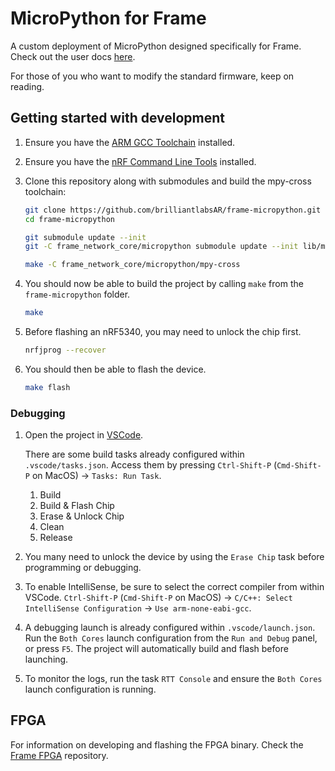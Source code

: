 # MicroPython for Frame

A custom deployment of MicroPython designed specifically for Frame. Check out the user docs [here](https://docs.brilliant.xyz).

For those of you who want to modify the standard firmware, keep on reading.

## Getting started with development

1. Ensure you have the [ARM GCC Toolchain](https://developer.arm.com/downloads/-/gnu-rm) installed.

1. Ensure you have the [nRF Command Line Tools](https://www.nordicsemi.com/Products/Development-tools/nrf-command-line-tools) installed.

1. Clone this repository along with submodules and build the mpy-cross toolchain:

    ```sh
    git clone https://github.com/brilliantlabsAR/frame-micropython.git
    cd frame-micropython

    git submodule update --init
    git -C frame_network_core/micropython submodule update --init lib/micropython-lib

    make -C frame_network_core/micropython/mpy-cross
    ```

1. You should now be able to build the project by calling `make` from the `frame-micropython` folder.

    ```sh
    make
    ```

1. Before flashing an nRF5340, you may need to unlock the chip first.


    ```sh
    nrfjprog --recover
    ```

1. You should then be able to flash the device.

    ```sh
    make flash
    ```

### Debugging

1. Open the project in [VSCode](https://code.visualstudio.com).

    There are some build tasks already configured within `.vscode/tasks.json`. Access them by pressing `Ctrl-Shift-P` (`Cmd-Shift-P` on MacOS) → `Tasks: Run Task`.

    1. Build
    1. Build & Flash Chip
    1. Erase & Unlock Chip
    1. Clean
    1. Release

1. You many need to unlock the device by using the `Erase Chip` task before programming or debugging.

1. To enable IntelliSense, be sure to select the correct compiler from within VSCode. `Ctrl-Shift-P` (`Cmd-Shift-P` on MacOS) → `C/C++: Select IntelliSense Configuration` → `Use arm-none-eabi-gcc`.

1. A debugging launch is already configured within `.vscode/launch.json`. Run the `Both Cores` launch configuration from the `Run and Debug` panel, or press `F5`. The project will automatically build and flash before launching.

1. To monitor the logs, run the task `RTT Console` and ensure the `Both Cores` launch configuration is running.

## FPGA

For information on developing and flashing the FPGA binary. Check the [Frame FPGA](https://github.com/brilliantlabsAR/frame-fpga) repository.
